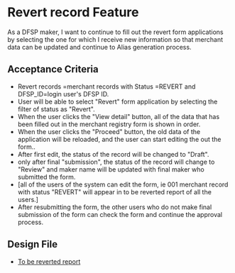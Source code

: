 # Revert record Feature

As a DFSP maker, I want to continue to fill out the revert form applications by selecting the one for which I receive new information so that merchant data can be updated and continue to Alias generation process. 

## Acceptance Criteria

* Revert records =merchant records with Status =REVERT and DFSP_ID=login user's DFSP ID.
* User will be able to select "Revert" form application by selecting the filter of status as "Revert".
* When the user clicks the "View detail" button, all of the data that has been filled out in the merchant registry form is shown in order.
* When the user clicks the "Proceed" button, the old data of the application will be reloaded, and the user can start editing the out the form..
* After first edit, the status of the record will be changed to "Draft".
* only after final "submission", the status of the record will change to "Review" and maker name will be updated with final maker who submitted the form. 
* [all of the users of the system can edit the form, ie 001 merchant record with status "REVERT" will appear in to be reverted report of all the users.]
* After resubmitting the form, the other users who do not make final submission of the form can check the form and continue the approval process.

## Design File
* [To be reverted report](https://www.figma.com/proto/sEFusJJ4pQedgXvfRixE7b/Merchant-Registry-Prototype?page-id=1435%3A7881&type=design&node-id=2121-8001&viewport=417%2C2269%2C0.3&t=ez5lM4RJzlmH2YfI-1&scaling=scale-down&starting-point-node-id=2121%3A8001&show-proto-sidebar=1&mode=design)
